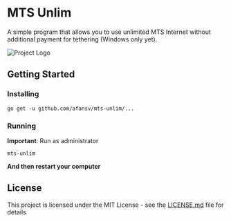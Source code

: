 # MTS Unlim
A simple program that allows you to use unlimited MTS Internet without additional payment for tethering (Windows only yet).

![Project Logo](https://user-images.githubusercontent.com/9019326/62428529-8414f500-b70b-11e9-8962-14641afda6b8.gif)

## Getting Started

### Installing
```
go get -u github.com/afansv/mts-unlim/...
```

### Running

**Important**: Run as administrator

```
mts-unlim
```

**And then restart your computer**

## License

This project is licensed under the MIT License - see the [LICENSE.md](LICENSE.md) file for details
